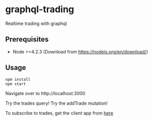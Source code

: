 # graphql-trading
Realtime trading with graphql

## Prerequisites
- Node >=4.2.3 (Download from https://nodejs.org/en/download/)

## Usage
```
npm install
npm start
```

Navigate over to http://localhost:3000

Try the trades query! Try the addTrade mutation!

To subscribe to trades, get the client app from [here](https://github.com/kjatti/graphql-trading-app)



